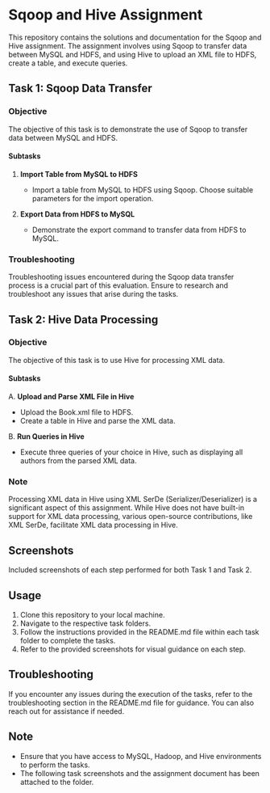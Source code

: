 # Sqoop and Hive Assignment

This repository contains the solutions and documentation for the Sqoop and Hive assignment. The assignment involves using Sqoop to transfer data between MySQL and HDFS, and using Hive to upload an XML file to HDFS, create a table, and execute queries.

## Task 1: Sqoop Data Transfer

### Objective
The objective of this task is to demonstrate the use of Sqoop to transfer data between MySQL and HDFS.

#### Subtasks
1. **Import Table from MySQL to HDFS**
   - Import a table from MySQL to HDFS using Sqoop. Choose suitable parameters for the import operation.

2. **Export Data from HDFS to MySQL**
   - Demonstrate the export command to transfer data from HDFS to MySQL.

### Troubleshooting
Troubleshooting issues encountered during the Sqoop data transfer process is a crucial part of this evaluation. Ensure to research and troubleshoot any issues that arise during the tasks.

## Task 2: Hive Data Processing

### Objective
The objective of this task is to use Hive for processing XML data.

#### Subtasks
A. **Upload and Parse XML File in Hive**
   - Upload the Book.xml file to HDFS.
   - Create a table in Hive and parse the XML data.

B. **Run Queries in Hive**
   - Execute three queries of your choice in Hive, such as displaying all authors from the parsed XML data.

### Note
Processing XML data in Hive using XML SerDe (Serializer/Deserializer) is a significant aspect of this assignment. While Hive does not have built-in support for XML data processing, various open-source contributions, like XML SerDe, facilitate XML data processing in Hive.

## Screenshots
Included screenshots of each step performed for both Task 1 and Task 2.

## Usage
1. Clone this repository to your local machine.
2. Navigate to the respective task folders.
3. Follow the instructions provided in the README.md file within each task folder to complete the tasks.
4. Refer to the provided screenshots for visual guidance on each step.

## Troubleshooting
If you encounter any issues during the execution of the tasks, refer to the troubleshooting section in the README.md file for guidance. You can also reach out for assistance if needed.

## Note
- Ensure that you have access to MySQL, Hadoop, and Hive environments to perform the tasks.
- The following task screenshots and the assignment document has been attached to the folder.

